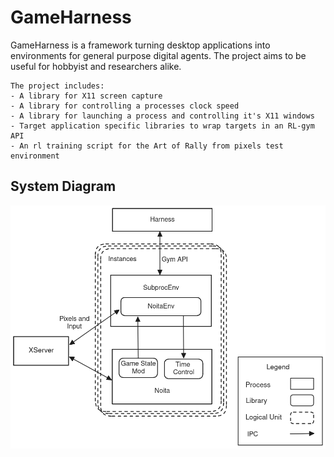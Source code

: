 # GameHarness

GameHarness is a framework turning desktop applications into environments for general purpose digital agents. The project aims to be useful for hobbyist and researchers alike.
```
The project includes:
- A library for X11 screen capture
- A library for controlling a processes clock speed
- A library for launching a process and controlling it's X11 windows
- Target application specific libraries to wrap targets in an RL-gym API
- An rl training script for the Art of Rally from pixels test environment
```

## System Diagram

![System diagram for GameHarness](system_diagram.png)